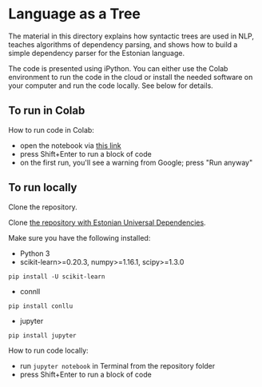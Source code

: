 # Language as a Tree

The material in this directory explains how syntactic trees are used in NLP, teaches algorithms of dependency parsing, and shows how to build a simple dependency parser for the Estonian language.

The code is presented using iPython. You can either use the Colab environment to run the code in the cloud or install the needed software on your computer and run the code locally. See below for details.

## To run in Colab

How to run code in Colab:
- open the notebook via [this link]()
- press Shift+Enter to run a block of code
- on the first run, you'll see a warning from Google; press "Run anyway"

## To run locally

Clone the repository.

Clone [the repository with Estonian Universal Dependencies](https://github.com/UniversalDependencies/UD_Estonian-EDT).

Make sure you have the following installed:
- Python 3
- scikit-learn>=0.20.3, numpy>=1.16.1, scipy>=1.3.0
```
pip install -U scikit-learn
```
- connll
```
pip install conllu
```
- jupyter
```
pip install jupyter
```

How to run code locally:
- run `jupyter notebook` in Terminal from the repository folder
- press Shift+Enter to run a block of code
